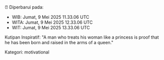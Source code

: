 ⏰ Diperbarui pada:
- WIB: Jumat, 9 Mei 2025 11.33.06 UTC
- WITA: Jumat, 9 Mei 2025 12.33.06 UTC
- WIT: Jumat, 9 Mei 2025 13.33.06 UTC

Kutipan Inspiratif:
"A man who treats his woman like a princess is proof that he has been born and raised in the arms of a queen."


Kategori: motivational

